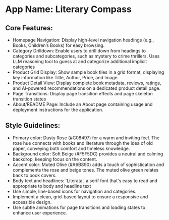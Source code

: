 # **App Name**: Literary Compass

## Core Features:

- Homepage Navigation: Display high-level navigation headings (e.g., Books, Children’s Books) for easy browsing.
- Category Drilldown: Enable users to drill down from headings to categories and subcategories, such as mystery to crime thrillers. Uses LLM reasoning tool to guess at and categorize additional implicit categories
- Product Grid Display: Show sample book tiles in a grid format, displaying key information like Title, Author, Price, and Image.
- Product Detail View: Display complete book metadata, reviews, ratings, and AI-powered recommendations on a dedicated product detail page.
- Page Transitions: Display page transition effects and page skeleton transition states
- About/README Page: Include an About page containing usage and deployment instructions for the application.

## Style Guidelines:

- Primary color: Dusty Rose (#C08497) for a warm and inviting feel. The rose hue connects with books and literature through the idea of old paper, conveying both comfort and timeless knowledge.
- Background color: Soft Beige (#F5F5DC) provides a neutral and calming backdrop, keeping focus on the content.
- Accent color: Muted Olive (#A6B890) adds a touch of sophistication and complements the rose and beige tones. The muted olive green relates back to book covers.
- Body text and headlines: 'Literata', a serif font that's easy to read and appropriate to body and headline text
- Use simple, line-based icons for navigation and categories.
- Implement a clean, grid-based layout to ensure a responsive and accessible design.
- Use subtle animations for page transitions and loading states to enhance user experience.